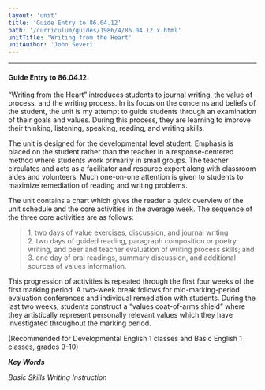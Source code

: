 ```yaml
---
layout: 'unit'
title: 'Guide Entry to 86.04.12'
path: '/curriculum/guides/1986/4/86.04.12.x.html'
unitTitle: 'Writing from the Heart'
unitAuthor: 'John Severi'
---
```


<body>
<hr/>
 <h4>
  Guide Entry to 86.04.12:
 </h4>
 “Writing from the Heart” introduces students to journal writing, the value of process, and the writing process. In its focus on the concerns and beliefs of the student, the unit is my attempt to guide students through an examination of their goals and values. During this process, they are learning to improve their thinking, listening, speaking, reading, and writing skills.
 <p>
  The unit is designed for the developmental level student. Emphasis is placed on the student rather than the teacher in a response-centered method where students work primarily in small groups. The teacher circulates and acts as a facilitator and resource expert along with classroom aides and volunteers. Much one-on-one attention is given to students to maximize remediation of reading and writing problems.
 </p>
 <p>
  The unit contains a chart which gives the reader a quick overview of the unit schedule and the core activities in the average week. The sequence of the three core activities are as follows:
 </p>
<blockquote>
  <dl>
   <dt>
    1. two days of value exercises, discussion, and journal writing
    <dt>
     2. two days of guided reading, paragraph composition or poetry writing, and peer and teacher evaluation of writing process skills; and
     <dt>
      3. one day of oral readings, summary discussion, and additional sources of values information.
     </dt>
    </dt>
   </dt>
  </dl>
 </blockquote>
 This progression of activities is repeated through the first four weeks of the first marking period. A two-week break follows for mid-marking-period evaluation conferences and individual remediation with students. During the last two weeks, students construct a “values coat-of-arms shield” where they artistically represent personally relevant values which they have investigated throughout the marking period.
 <p>
  (Recommended for Developmental English 1 classes and Basic English 1 classes, grades 9-10)
 </p>
<p>
  <b>
   <i>
    Key Words
   </i>
  </b>
  <br/>
 </p>
 <p>
  <i>
   Basic Skills Writing Instruction
  </i>
 </p>

</body>
